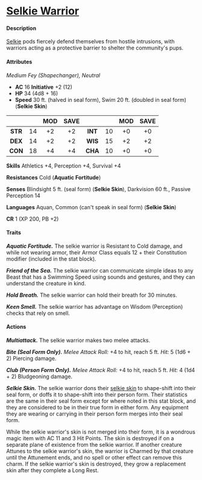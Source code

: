 # [Selkie Warrior](https://github.com/mpanighetti/dnd5e-monsters/blob/main/fey/selkie-warrior.md)

#### Description

[Selkie](../ch-5-character-options/species/selkie.md) pods fiercely defend themselves from hostile intrusions, with warriors acting as a protective barrier to shelter the community's pups.

#### Attributes

_Medium Fey (Shapechanger), Neutral_

- **AC** 16 **Initiative** +2 (12)
- **HP** 34 (4d8 + 16)
- **Speed** 30 ft. (halved in seal form), Swim 20 ft. (doubled in seal form) (**Selkie Skin**)

|         |    | MOD | SAVE |         |    | MOD | SAVE |
|:-------:|:--:|:---:|:----:|:-------:|:--:|:---:|:----:|
| **STR** | 14 | +2  |  +2  | **INT** | 10 | +0  |  +0  |
| **DEX** | 14 | +2  |  +2  | **WIS** | 15 | +2  |  +2  |
| **CON** | 18 | +4  |  +4  | **CHA** | 10 | +0  |  +0  |

**Skills** Athletics +4, Perception +4, Survival +4

**Resistances** Cold (**Aquatic Fortitude**)

**Senses** Blindsight 5 ft. (seal form) (**Selkie Skin**), Darkvision 60 ft., Passive Perception 14

**Languages** Aquan, Common (can't speak in seal form) (**Selkie Skin**)

**CR** 1 (XP 200, PB +2)

#### Traits

_**Aquatic Fortitude.**_ The selkie warrior is Resistant to Cold damage, and while not wearing armor, their Armor Class equals 12 + their Constitution modifier (included in the stat block).

_**Friend of the Sea.**_ The selkie warrior can communicate simple ideas to any Beast that has a Swimming Speed using sounds and gestures, and they can understand the creature in kind.

_**Hold Breath.**_ The selkie warrior can hold their breath for 30 minutes.

_**Keen Smell.**_ The selkie warrior has advantage on Wisdom (Perception) checks that rely on smell.

#### Actions

_**Multiattack.**_ The selkie warrior makes two melee attacks.

_**Bite (Seal Form Only).**_ _Melee Attack Roll:_ +4 to hit, reach 5 ft. _Hit:_ 5 (1d6 + 2) Piercing damage.

_**Club (Person Form Only).**_ _Melee Attack Roll:_ +4 to hit, reach 5 ft. _Hit:_ 4 (1d4 + 2) Bludgeoning damage.

_**Selkie Skin.**_ The selkie warrior dons their [selkie skin](../ch-6-mote-treasures/magic-items/selkie-skin.md) to shape-shift into their seal form, or doffs it to shape-shift into their person form. Their statistics are the same in their seal form except for where noted in this stat block, and they are considered to be in their true form in either form. Any equipment they are wearing or carrying in their person form merges into their seal form.

While the selkie warrior's skin is not merged into their form, it is a wondrous magic item with AC 11 and 3 Hit Points. The skin is destroyed if on a separate plane of existence from the selkie warrior. If another creature Attunes to the selkie warrior's skin, the warrior is Charmed by that creature until the Attunement ends, and no spell or other effect can remove this charm. If the selkie warrior's skin is destroyed, they grow a replacement skin after they complete a Long Rest.
